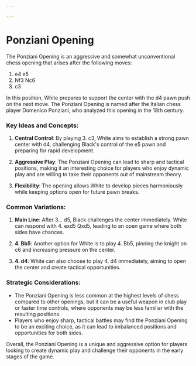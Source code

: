 ```yaml
---

---
```

# Ponziani Opening

The Ponziani Opening is an aggressive and somewhat unconventional chess opening that arises after the following moves:

1. e4 e5
2. Nf3 Nc6
3. c3

In this position, White prepares to support the center with the d4 pawn push on the next move. The Ponziani Opening is named after the Italian chess player Domenico Ponziani, who analyzed this opening in the 18th century.

### Key Ideas and Concepts:

1. **Central Control**: By playing 3. c3, White aims to establish a strong pawn center with d4, challenging Black's control of the e5 pawn and preparing for rapid development.

2. **Aggressive Play**: The Ponziani Opening can lead to sharp and tactical positions, making it an interesting choice for players who enjoy dynamic play and are willing to take their opponents out of mainstream theory.

3. **Flexibility**: The opening allows White to develop pieces harmoniously while keeping options open for future pawn breaks.

### Common Variations:

1. **Main Line**: After 3... d5, Black challenges the center immediately. White can respond with 4. exd5 Qxd5, leading to an open game where both sides have chances.

2. **4. Bb5**: Another option for White is to play 4. Bb5, pinning the knight on c6 and increasing pressure on the center.

3. **4. d4**: White can also choose to play 4. d4 immediately, aiming to open the center and create tactical opportunities.

### Strategic Considerations:

- The Ponziani Opening is less common at the highest levels of chess compared to other openings, but it can be a useful weapon in club play or faster time controls, where opponents may be less familiar with the resulting positions.
- Players who enjoy sharp, tactical battles may find the Ponziani Opening to be an exciting choice, as it can lead to imbalanced positions and opportunities for both sides.

Overall, the Ponziani Opening is a unique and aggressive option for players looking to create dynamic play and challenge their opponents in the early stages of the game.